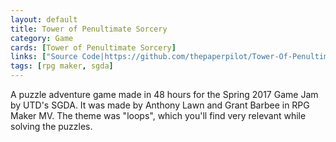 ```yaml
---
layout: default
title: Tower of Penultimate Sorcery
category: Game
cards: [Tower of Penultimate Sorcery]
links: ["Source Code|https://github.com/thepaperpilot/Tower-Of-Penultimate-Sorcery", "Play Game|https://thepaperpilot.itch.io/tower-of-penultimate-sorcery"]
tags: [rpg maker, sgda]
---
```

A puzzle adventure game made in 48 hours for the Spring 2017 Game Jam by UTD's SGDA. It was made by Anthony Lawn and Grant Barbee in RPG Maker MV. The theme was "loops", which you'll find very relevant while solving the puzzles. 

